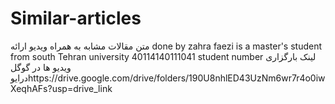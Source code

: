 # Similar-articles
 متن مقالات مشابه به همراه ویدیو ارائه
done by zahra faezi is a master's student from south Tehran university
40114140111041 student number
لینک بارگزاری ویدیو ها در گوگل درایوhttps://drive.google.com/drive/folders/190U8nhlED43UzNm6wr7r4o0iwXeqhAFs?usp=drive_link

